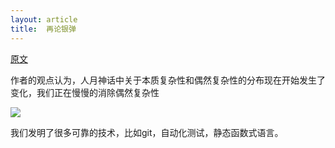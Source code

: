 ```yaml
---
layout: article
title:  再论银弹
---
```


[原文](https://blog.ploeh.dk/2019/07/01/yes-silver-bullet/)


作者的观点认为，人月神话中关于本质复杂性和偶然复杂性的分布现在开始发生了变化，我们正在慢慢的消除偶然复杂性

![](https://blog.ploeh.dk/content/binary/accidental-complexity-with-tiny-core-of-essential-complexity.png)

我们发明了很多可靠的技术，比如git，自动化测试，静态函数式语言。